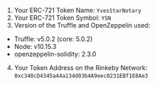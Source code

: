 1. Your ERC-721 Token Name: `YvesStarNotary`
2. Your ERC-721 Token Symbol: `YSN`
3. Version of the Truffle and OpenZeppelin used:
- Truffle: v5.0.2 (core: 5.0.2)
- Node: v10.15.3
- openzeppelin-solidity: 2.3.0

4. Your Token Address on the Rinkeby Network: `0xc348cD4345a44a134d03b4A9eec0231EBf1E8Ae3`